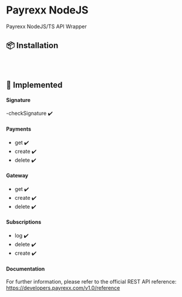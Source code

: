 # Payrexx NodeJS
Payrexx NodeJS/TS API Wrapper


## 📦 Installation
<code>

</code>

## 🔨 Implemented

#### Signature
-checkSignature ✔️


#### Payments
- get     ✔️
- create  ✔️
- delete  ✔️

#### Gateway
- get     ✔️
- create  ✔️
- delete  ✔️

#### Subscriptions
- log     ✔️
- delete  ✔️
- create  ✔️


#### Documentation
For further information, please refer to the official REST API reference: https://developers.payrexx.com/v1.0/reference
